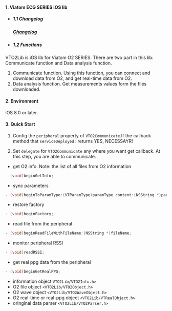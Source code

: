 #### 1. Viatom ECG SERIES iOS lib

* ##### 1.1 Changelog

    ##### [Changelog](https://github.com/viatom-dev/VTProductLib/blob/main/ChangeLog.md)

* ##### 1.2 Functions

VTO2Lib is iOS lib for Viatom O2 SERIES. There are two part in this lib: Communicate function and Data analysis function.

   1. Communicate function. Using this function, you can connect and download data from O2, and get real-time data from O2.
   2. Data analysis function. Get measurements values form the files downloaded.

#### 2. Environment

iOS 8.0 or later.

#### 3. Quick Start
1. Config the `peripheral` property of `VTO2Communicate`.If the callback method
that `serviceDeployed:` returns YES,  NECESSAYR!

2. Set `delegate` for `VTO2Communicate` any where you want get callback. At this step, you are able to communicate.

- get O2 info.    Note: the list of all files from O2 information

```objective-c
- (void)beginGetInfo;
```

- sync parameters
```objective-c
- (void)beginToParamType:(VTParamType)paramType content:(NSString *)paramValue;
```

- restore factory
```objective-c
- (void)beginFactory;
```

- read file from the peripheral 
```objective-c
- (void)beginReadFileWithFileName:(NSString *)fileName;
```
- monitor peripheral RSSI
```objective-c
- (void)readRSSI;
```
- get real ppg data from the peripheral
```objective-c
- (void)beginGetRealPPG;
```

- information object `VTO2Lib/VTO2Info.h>`
- O2 file object `<VTO2Lib/VTO2Object.h>`
- O2 wave object `<VTO2Lib/VTO2WaveObject.h>`
- O2 real-time or real-ppg object `<VTO2Lib/VTRealObject.h>`
- oringinal data parser `<VTO2Lib/VTO2Parser.h>`


